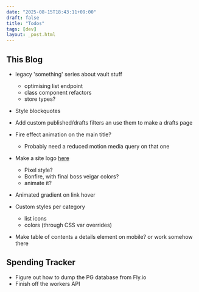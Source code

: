 ```yaml
---
date: "2025-08-15T18:43:11+09:00"
draft: false
title: "Todos"
tags: [dev]
layout: _post.html
---
```


## This Blog

- legacy 'something' series about vault stuff

  - optimising list endpoint
  - class component refactors
  - store types?

- Style blockquotes
- Add custom published/drafts filters an use them to make a drafts page
- Fire effect animation on the main title?
  - Probably need a reduced motion media query on that one
- Make a site logo [here](https://yqnn.github.io/svg-path-editor/)
  - Pixel style?
  - Bonfire, with final boss veigar colors?
  - animate it?
- Animated gradient on link hover
- Custom styles per category
  - list icons
  - colors (through CSS var overrides)
- Make table of contents a details element on mobile? or work somehow there

## Spending Tracker

- Figure out how to dump the PG database from Fly.io
- Finish off the workers API
